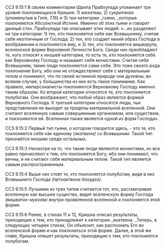 ССЗ 9.15:1	В своем комментарии Шрила Прабхупада упоминает три уровня поклоняющихся Кришне: 1) _махатмы;_ 2) _сукритинах_ (упомянутые в Гите, 7.16) и 3) три категории _гьяни, _которые поклоняются Абсолютной Истине. Именно об этих _гьяни_ и говорит данный стих. Прабхупада так описывает этих людей: «...их разделяют на три категории: 1) тех, кто поклоняется себе как Всевышнему, считая себя неотличным от Господа; 2) тех, кто создает некий образ Господа в воображении и поклоняется ему, и 3) тех, кто поклоняется _вишварупе,_ вселенской форме Верховной Личности Бога. Среди них преобладают те, кого относят к низшей категории, то есть те, кто поклоняется себе как Верховному Господу и называет себя монистами. Считая себя Всевышним, такие люди поклоняются сами себе. Это тоже своего рода поклонение Богу, ибо они не отождествляют себя с материальным телом и понимают, что по своей истинной природе они духовны; во всяком случае, у большинства из них есть такое понимание. Как правило, имперсоналисты поклоняются Верховному Господу именно таким образом. Ко второй категории относятся те, кто поклоняется полубогам. Они воображают, что любой образ является формой Верховного Господа. К третьей категории относятся люди, чьи представления не выходят за пределы материальной вселенной. Они считают вселенную самым совершенным организмом, или существом, и поклоняются ей. Вселенная также является одной из форм Господа».

ССЗ 9.15:2	Первый тип _гьяни,_ о котором говорится здесь, - это те, кто поклоняется себе как единому _(экатвена)_ со Всевышним. Такой тип признаётся низшим среди остальных.

ССЗ 9.15:3	Несмотря на то, что такие люди являются монистами, их все равно причисляют к тем, кто поклоняется Богу, ибо они понимают, что вечны, и не считают себя материальным телом. Такой тип является самым распространенным.

ССЗ 9.15:4	Выше них стоят те, кто поклоняется полубогам, видя в них Всевышнего Господа _(пртхактвена бахудха)._

ССЗ 9.15:5	Лучшими из трех типов считается тот, кто, рассматривая вселенную как высшее существо, видит вселенскую форму Господа _(вишватах-мукхам)_ внутри проявленной вселенной и поклоняется этой форме.

ССЗ 9.15:6	Ренее, в стихах 11 и 12, Кришна описал результаты, приходящие к тем, кто принадлежит к категории _экатвена. _Теперь, в следующих четырех стихах, Он объяснит, как распознать Его во вселенской форме и как поклоняться этой форме. Далее, в этой же главе, Кришна опишет результаты, приходящие к тем, кто поклоняется полубогам.